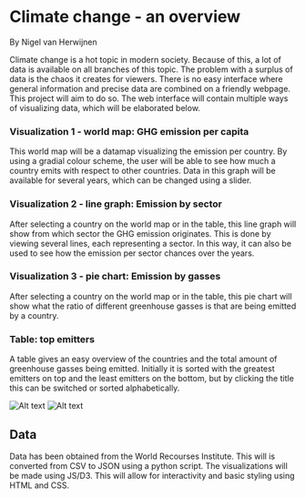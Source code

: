 # Climate change - an overview
By Nigel van Herwijnen

Climate change is a hot topic in modern society. Because of this, a lot of data is available on all branches of this topic. The problem with a surplus of data is the chaos it creates for viewers. There is no easy interface where general information and precise data are combined on a friendly webpage. This project will aim to do so. The web interface will contain multiple ways of visualizing data, which will be elaborated below.

### Visualization 1 - world map: GHG emission per capita
This world map will be a datamap visualizing the emission per country. By using a gradial colour scheme, the user will be able to see how much a country emits with respect to other countries. Data in this graph will be available for several years, which can be changed using a slider.

### Visualization 2 - line graph: Emission by sector
After selecting a country on the world map or in the table, this line graph will show from which sector the GHG emission originates. This is done by viewing several lines, each representing a sector. In this way, it can also be used to see how the emission per sector chances over the years.

### Visualization 3 - pie chart: Emission by gasses
After selecting a country on the world map or in the table, this pie chart will show what the ratio of different greenhouse gasses is that are being emitted by a country.

### Table: top emitters
A table gives an easy overview of the countries and the total amount of greenhouse gasses being emitted. Initially it is sorted with the greatest emitters on top and the least emitters on the bottom, but by clicking the title this can be switched or sorted alphabetically.

![Alt text](/doc/map_table.jpg)
![Alt text](/doc/line_pie.jpg)

## Data
Data has been obtained from the World Recourses Institute. This will is converted from CSV to JSON using a python script. The visualizations will be made using JS/D3. This will allow for interactivity and basic styling using HTML and CSS.
